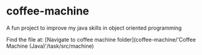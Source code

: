 # coffee-machine
A fun project to improve my java skills in object oriented programming

Find the file at: [Navigate to coffee machine folder](coffee-machine/'Coffee Machine (Java)'/task/src/machine)

